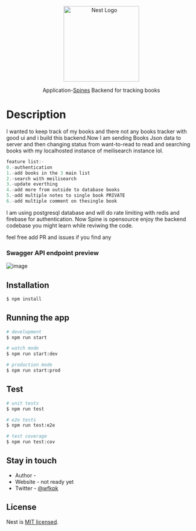 <p align="center">
  <a href="http://nestjs.com/" target="blank"><img src="https://nestjs.com/img/logo-small.svg" width="200" alt="Nest Logo" /></a>
</p>

</p>
  <!--[![Backers on Open Collective](https://opencollective.com/nest/backers/badge.svg)](https://opencollective.com/nest#backer)
  [![Sponsors on Open Collective](https://opencollective.com/nest/sponsors/badge.svg)](https://opencollective.com/nest#sponsor)-->

  <p align="center">Application-<a href="http://wfkpk.vercel.app/blog/spine-blog" target="_blank">Spines</a> Backend for tracking books </p>
    <p align="center">
      

# Description

I wanted to keep track of my books and there not any books tracker with good ui and i build this backend.Now I am sending Books Json data to server and then changing status from want-to-read to read and searching books with my localhosted instance of meilisearch instance lol.
```c
feature list:-
0.-authentication
1.-add books in the 3 main list
2.-search with meilisearch
3.-update everthing
4.-add more from outside to database books
5.-add multiple notes to single book PRIVATE
6.-add multiple comment on thesingle book
```

I am using postgresql database and will do rate limiting with redis and firebase for authentication.
Now Spine is opensource enjoy the backend codebase you might learn while reviwing the code.

feel free add PR and issues if you find any

### Swagger API endpoint preview
![image](https://github.com/wfkpk/spine-backend/assets/89706786/87da94a9-a959-4ed2-9519-d8a799bd456f)

## Installation

```bash
$ npm install
```

## Running the app

```bash
# development
$ npm run start

# watch mode
$ npm run start:dev

# production mode
$ npm run start:prod
```

## Test

```bash
# unit tests
$ npm run test

# e2e tests
$ npm run test:e2e

# test coverage
$ npm run test:cov
```


## Stay in touch

- Author - [](https://wfkpk.vercel.app)
- Website - not ready yet
- Twitter - [@wfkpk](https://twitter.com/wfkpk)

## License

Nest is [MIT licensed](LICENSE).
